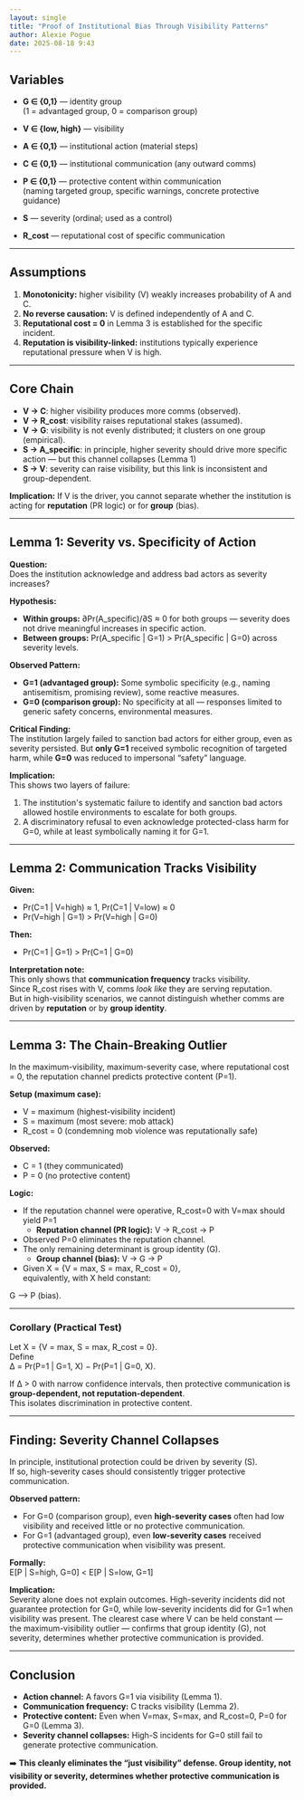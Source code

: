 ```yaml
---
layout: single
title: "Proof of Institutional Bias Through Visibility Patterns"
author: Alexie Pogue
date: 2025-08-18 9:43
---
```



## Variables

- **G ∈ {0,1}** — identity group  
  (1 = advantaged group, 0 = comparison group)

- **V ∈ {low, high}** — visibility

- **A ∈ {0,1}** — institutional action (material steps)

- **C ∈ {0,1}** — institutional communication (any outward comms)

- **P ∈ {0,1}** — protective content within communication  
  (naming targeted group, specific warnings, concrete protective guidance)

- **S** — severity (ordinal; used as a control)

- **R_cost** — reputational cost of specific communication

---

## Assumptions

1. **Monotonicity:** higher visibility (V) weakly increases probability of A and C.  
2. **No reverse causation:** V is defined independently of A and C.  
3. **Reputational cost = 0** in Lemma 3 is established for the specific incident.  
4. **Reputation is visibility-linked:** institutions typically experience reputational pressure when V is high.

---

## Core Chain

- **V → C**: higher visibility produces more comms (observed).  
- **V → R_cost**: visibility raises reputational stakes (assumed).  
- **V → G**: visibility is not evenly distributed; it clusters on one group (empirical).
- **S → A_specific**: in principle, higher severity should drive more specific action — but this channel collapses (Lemma 1)   
- **S → V**: severity can raise visibility, but this link is inconsistent and group-dependent.  

**Implication:** If V is the driver, you cannot separate whether the institution is acting for **reputation** (PR logic) or for **group** (bias).  

---

## Lemma 1: Severity vs. Specificity of Action

**Question:**  
Does the institution acknowledge and address bad actors as severity increases?

**Hypothesis:**  
- **Within groups:** ∂Pr(A_specific)/∂S ≈ 0 for both groups — severity does not drive meaningful increases in specific action.  
- **Between groups:** Pr(A_specific | G=1) > Pr(A_specific | G=0) across severity levels.

**Observed Pattern:**  
- **G=1 (advantaged group):** Some symbolic specificity (e.g., naming antisemitism, promising review), some reactive measures.  
- **G=0 (comparison group):** No specificity at all — responses limited to generic safety concerns, environmental measures.

**Critical Finding:**  
The institution largely failed to sanction bad actors for either group, even as severity persisted. But **only G=1** received symbolic recognition of targeted harm, while **G=0** was reduced to impersonal “safety” language.

**Implication:**  
This shows two layers of failure:  
1. The institution's systematic failure to identify and sanction bad actors allowed hostile environments to escalate for both groups.  
2. A discriminatory refusal to even acknowledge protected-class harm for G=0, while at least symbolically naming it for G=1.

---

## Lemma 2: Communication Tracks Visibility

**Given:**  

- Pr(C=1 | V=high) ≈ 1, Pr(C=1 | V=low) ≈ 0  
- Pr(V=high | G=1) > Pr(V=high | G=0)

**Then:**  

- Pr(C=1 | G=1) > Pr(C=1 | G=0)

**Interpretation note:**  
This only shows that **communication frequency** tracks visibility.  
Since R_cost rises with V, comms *look like* they are serving reputation.  
But in high-visibility scenarios, we cannot distinguish whether comms are driven by **reputation** or by **group identity**.  

---

## Lemma 3: The Chain-Breaking Outlier

In the maximum-visibility, maximum-severity case, where reputational cost = 0, the reputation channel predicts protective content (P=1).  

**Setup (maximum case):**  
- V = maximum (highest-visibility incident)  
- S = maximum (most severe: mob attack)  
- R_cost = 0 (condemning mob violence was reputationally safe)

**Observed:**  
- C = 1 (they communicated)  
- P = 0 (no protective content)

**Logic:**  
- If the reputation channel were operative, R_cost=0 with V=max should yield P=1
  - **Reputation channel (PR logic):** V → R_cost → P 
- Observed P=0 eliminates the reputation channel.  
- The only remaining determinant is group identity (G).  
  -  **Group channel (bias):** V → G → P
- Given X = {V = max, S = max, R_cost = 0},  
  equivalently, with X held constant:

G ⟶ P   (bias).

---

### Corollary (Practical Test)

Let X = {V = max, S = max, R_cost = 0}.  
Define  
Δ = Pr(P=1 | G=1, X) − Pr(P=1 | G=0, X).  

If Δ > 0 with narrow confidence intervals, then protective communication is **group-dependent, not reputation-dependent**.  
This isolates discrimination in protective content.

---

## Finding: Severity Channel Collapses

In principle, institutional protection could be driven by severity (S).  
If so, high-severity cases should consistently trigger protective communication.  

**Observed pattern:**  
- For G=0 (comparison group), even **high-severity cases** often had low visibility and received little or no protective communication.  
- For G=1 (advantaged group), even **low-severity cases** received protective communication when visibility was present.  

**Formally:**  
E[P | S=high, G=0] < E[P | S=low, G=1]  

**Implication:**  
Severity alone does not explain outcomes. High-severity incidents did not guarantee protection for G=0, while low-severity incidents did for G=1 when visibility was present. The clearest case where V can be held constant — the maximum-visibility outlier — confirms that group identity (G), not severity, determines whether protective communication is provided.

---

## Conclusion

- **Action channel:** A favors G=1 via visibility (Lemma 1).  
- **Communication frequency:** C tracks visibility (Lemma 2).  
- **Protective content:** Even when V=max, S=max, and R_cost=0, P=0 for G=0 (Lemma 3).  
- **Severity channel collapses:** High-S incidents for G=0 still fail to generate protective communication.  

➡️ **This cleanly eliminates the “just visibility” defense. Group identity, not visibility or severity, determines whether protective communication is provided.**
